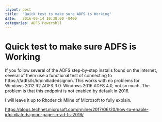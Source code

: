```yaml
---
layout: post
title:  "Quick test to make sure ADFS is Working"
date:   2016-06-14 10:38:00 -0400
categories: ADFS Powershll
---
```

# Quick test to make sure ADFS is Working #

If you follow several of the ADFS step-by-step installs found on the internet, several of them use a functional test of connecting to https://<FQDN ADFS>/adfs/ls/idpinitiadedsignon.  This works with no problems for Windows 2012 R2 ADFS 3.0.  Windows 2016 ADFS 4.0, not so much.  The problem is that this endpoint is not enabled by default in 2016.

I will leave it up to Rhoderick Milne of Microsoft to fully explain.

https://blogs.technet.microsoft.com/rmilne/2017/06/20/how-to-enable-idpinitiatedsignon-page-in-ad-fs-2016/

